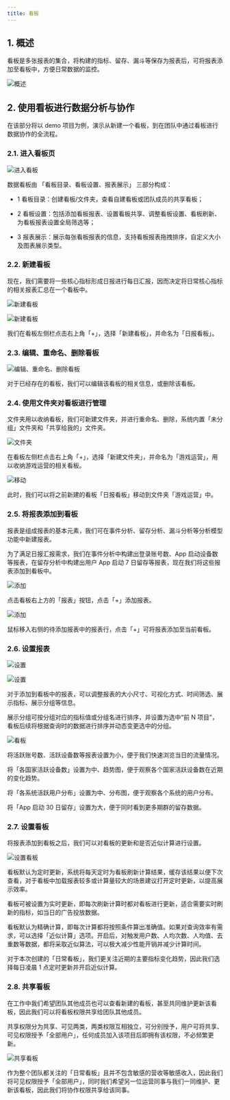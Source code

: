 ```yaml
---
title: 看板
---
```


## 1. 概述

看板是多张报表的集合，将构建的指标、留存、漏斗等保存为报表后，可将报表添加至看板中，方便日常数据的监控。

![概述](/img/customEvent/kanban_summary.png)

## 2. 使用看板进行数据分析与协作

在该部分将以 demo 项目为例，演示从新建一个看板，到在团队中通过看板进行数据协作的全流程。

### 2.1. 进入看板页

![进入看板](/img/customEvent/kanban_layout.png)

数据看板由 「看板目录、看板设置、报表展示」 三部分构成：

- 1 看板目录：创建看板/文件夹，查看自建看板或团队成员的共享看板；

- 2 看板设置：包括添加看板报表、设置看板共享、调整看板设置、看板刷新、为看板报表设置全局筛选等；

- 3 报表展示：展示每张看板报表的信息，支持看板报表拖拽排序，自定义大小及图表展示类型。

### 2.2. 新建看板

现在，我们需要将一些核心指标形成日报进行每日汇报，因而决定将日常核心指标的相关报表汇总在一个看板中。

![新建看板](/img/customEvent/kanban_create_1.png)

![新建看板](/img/customEvent/kanban_create_2.png)

我们在看板左侧栏点击右上角「+」，选择「新建看板」，并命名为「日报看板」。

### 2.3. 编辑、重命名、删除看板

![编辑、重命名、删除看板](/img/customEvent/kanban_operation.png)

对于已经存在的看板，我们可以编辑该看板的相关信息，或删除该看板。

### 2.4. 使用文件夹对看板进行管理

文件夹用以收纳看板，我们可新建文件夹，并进行重命名、删除，系统内置「未分组」文件夹和「共享给我的」文件夹。

![文件夹](/img/customEvent/kanban_create_folder.png)

在看板左侧栏点击右上角「+」，选择「新建文件夹」，并命名为「游戏运营」，用以收纳游戏运营的相关看板。

![移动](/img/customEvent/kanban_move.png)

此时，我们可以将之前新建的看板「日报看板」移动到文件夹「游戏运营」中。

### 2.5. 将报表添加到看板

报表是组成报表的基本元素，我们可在事件分析、留存分析、漏斗分析等分析模型功能中新建报表。

为了满足日报汇报需求，我们在事件分析中构建出登录账号数、App 启动设备数等报表，在留存分析中构建出用户 App 启动 7 日留存等报表，现在我们将这些报表添加到看板中。

![添加](/img/customEvent/kanban_add_report_1.png)

点击看板右上方的「报表」按钮，点击「+」添加报表。

![添加](/img/customEvent/kanban_add_report_2.png)

鼠标移入右侧的待添加报表中的报表行，点击「+」可将报表添加至当前看板。

### 2.6. 设置报表

![设置](/img/customEvent/kanban_setting_1.png)

![设置](/img/customEvent/kanban_setting_2.png)

对于添加到看板中的报表，可以调整报表的大小尺寸、可视化方式、时间筛选、展示指标、展示分组等信息。

展示分组可按分组对应的指标值或分组名进行排序，并设置为选中“前 N 项目”，看板后续将根据查询时的数据进行排序并动态变更选中的分组。

![看板](/img/customEvent/kanban_function.png)

将活跃账号数、活跃设备数等报表设置为小，便于我们快速浏览当日的流量情况。

将「各国家活跃设备数」设置为中、趋势图，便于观察各个国家活跃设备数在近期的变化趋势。

将「各系统活跃用户分布」设置为中、分布图，便于观察各个系统的用户分布。

将「App 启动 30 日留存」设置为大，便于同时看到更多期群的留存数据。

### 2.7. 设置看板

将报表添加到看板之后，我们可以对看板的更新和是否近似计算进行设置。

![设置看板](/img/customEvent/kanban_refresh.png)

看板默认为定时更新，系统将每天定时为看板刷新计算结果，缓存该结果以便下次查看，对于看板中加载报表较多或计算量较大的场景建议打开定时更新，以提高展示效率。

看板可被设置为实时更新，即每次刷新计算时都对看板进行更新，适合需要实时刷新的指标，如当日的广告投放数据。

看板默认为精确计算，即每次计算都将按照条件算出准确值。如果对查询效率有需求，可以选择「近似计算」选项。开启后，对触发用户数、人均次数、人均值、去重数等数据，都将采取近似算法，可以极大减少性能开销并减少计算时间。

对于本次创建的「日常看板」，我们更关注近期的主要指标变化趋势，因此我们选择每日凌晨 1 点定时更新并开启近似计算。

### 2.8. 共享看板

在工作中我们希望团队其他成员也可以查看新建的看板，甚至共同维护更新该看板，因此我们可以将看板权限共享给团队其他成员。

共享权限分为共享、可见两类，两类权限互相独立，可分别授予，用户可将共享、可见权限授予「全部用户」，任何成员加入该项目后即拥有该权限，不必频繁更新。

![共享看板](/img/customEvent/kanban_share.png)

作为整个团队都关注的「日常看板」且并不包含敏感的营收等敏感收入，因此我们将可见权限授予「全部用户」，同时我们希望另一位运营同事与我们一同维护、更新该看板，因此我们将协作权限共享给该同事。
